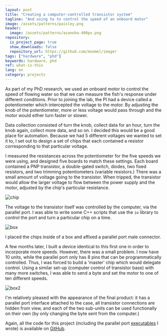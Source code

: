 ```yaml
---
layout: post
title: "Creating a computer-controlled transistor system"
tagline: "And using to to control the speed of an onboard motor"
image: /assets/patterns/paisley.png
header:
  image: /assets/patterns/asanoha-400px.png
repository:
  is_project_page: true
  show_downloads: false
  repository_url: https://github.com/mzemel/imager
tags: ["hardware", "phd"]
keywords: hardware, phd
ref: what-is-this
lang: en
category: projects
---
```


As part of my PhD research, we used an onboard motor to control the speed of flowing water so that we can measure the fish's response under different conditions.  Prior to joining the lab, the PI had a device called a potentiometer which intercepted the voltage to the motor.  By adjusting the knob of the potentiometer, more or less voltage would pass through and the motor would either turn faster or slower.

Data collection consisted of turn the knob, collect data for an hour, turn the knob again, collect more data, and so on.  I decided this would be a good place for automation.  Because we had 5 different voltages we wanted to set it to, I set out to design a set of chips that each contained a resistor corresponding to that particular voltage.

I measured the resistances across the potentiometer for the five speeds we were using, and designed five boards to match these settings.  Each board contained a PNP transistor, a double-gated switch, diodes, two fixed resistors, and two trimming potentiometers (variable resistors.)  There was a small amount of voltage going to the transistor.  When tripped, the transistor would allow the larger voltage to flow between the power supply and the motor, adjusted by the chip's particular resistance.

![chip](http://i.imgur.com/BlosTUR.jpg)

The voltage to the transistor itself was controlled by the computer, via the parallel port.  I was able to write some C++ scripts that use the `io` library to control the port and turn a particular chip on a time.

![box](http://i.imgur.com/DuvEs8l.jpg)

I placed the chips inside of a box and affixed a parallel port male connector.

A few months later, I built a device identical to this first one in order to incorporate more speeds.  However, there was a small problem.  I now have 10 units, while the parallel port only has 8 pins that can be programmatically controlled.  Thus, I was forced to build a 'master' chip which would delegate control.  Using a similar set-up (computer control of transistor base) with many more switches, I was able to send a byte and set the motor to one of ten different speeds.

![box2](https://i.imgur.com/E5T1O98.png)

I'm relatively pleased with the appearance of the final product: it has a parallel port interface attached to the case, all transistor connections are hidden from view, and each of the two sub-units can be used functionally on their own (by only changing the byte sent from the computer.)

Again, all the code for this project (including the parallel port [executables](https://github.com/mzemel/imager/tree/master/motor) I wrote) is available on [GitHub](https://github.com/mzemel/imager).